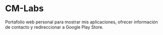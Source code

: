 # CM-Labs
Portafolio web personal para mostrar mis aplicaciones, ofrecer información de contacto y redireccionar a Google Play Store.
